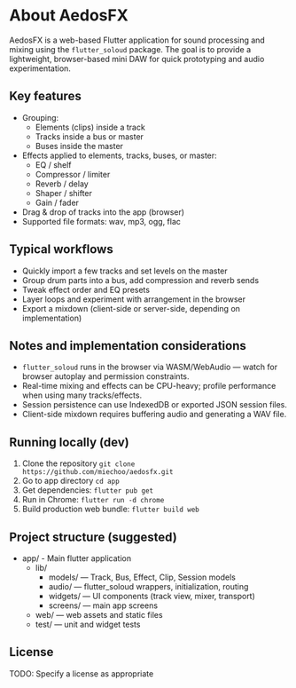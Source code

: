 # About AedosFX

AedosFX is a web-based Flutter application for sound processing and mixing using the `flutter_soloud` package. The goal is to provide a lightweight, browser-based mini DAW for quick prototyping and audio experimentation.

## Key features

- Grouping:
  - Elements (clips) inside a track
  - Tracks inside a bus or master
  - Buses inside the master
- Effects applied to elements, tracks, buses, or master:
  - EQ / shelf
  - Compressor / limiter
  - Reverb / delay
  - Shaper / shifter
  - Gain / fader
- Drag & drop of tracks into the app (browser)
- Supported file formats: wav, mp3, ogg, flac

## Typical workflows

- Quickly import a few tracks and set levels on the master
- Group drum parts into a bus, add compression and reverb sends
- Tweak effect order and EQ presets
- Layer loops and experiment with arrangement in the browser
- Export a mixdown (client-side or server-side, depending on implementation)

## Notes and implementation considerations

- `flutter_soloud` runs in the browser via WASM/WebAudio — watch for browser autoplay and permission constraints.
- Real-time mixing and effects can be CPU-heavy; profile performance when using many tracks/effects.
- Session persistence can use IndexedDB or exported JSON session files.
- Client-side mixdown requires buffering audio and generating a WAV file.

## Running locally (dev)

1. Clone the repository ```git clone https://github.com/miechoo/aedosfx.git```
1. Go to app directory ```cd app```
1. Get dependencies: ```flutter pub get```
1. Run in Chrome: ```flutter run -d chrome```
1. Build production web bundle: ```flutter build web```

## Project structure (suggested)
- app/          - Main flutter application
  - lib/
    - models/     — Track, Bus, Effect, Clip, Session models
    - audio/      — flutter_soloud wrappers, initialization, routing
    - widgets/    — UI components (track view, mixer, transport)
    - screens/    — main app screens
  - web/          — web assets and static files
  - test/         — unit and widget tests

## License

TODO: Specify a license as appropriate
